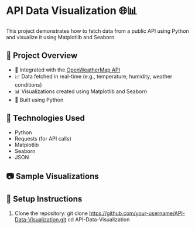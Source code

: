 # API Data Visualization 🌐📊

This project demonstrates how to fetch data from a public API using Python and visualize it using Matplotlib and Seaborn.

## 📌 Project Overview

- 🔗 Integrated with the [OpenWeatherMap API](https://openweathermap.org/api)
- 📈 Data fetched in real-time (e.g., temperature, humidity, weather conditions)
- 📊 Visualizations created using Matplotlib and Seaborn
- 🐍 Built using Python

## 🚀 Technologies Used

- Python
- Requests (for API calls)
- Matplotlib
- Seaborn
- JSON

## 📷 Sample Visualizations



## 🔧 Setup Instructions

1. Clone the repository:
   git clone https://github.com/your-username/API-Data-Visualization.git
   cd API-Data-Visualization
